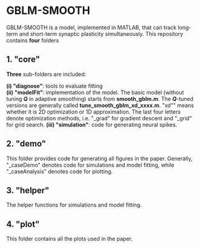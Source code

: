 # GBLM-SMOOTH  
GBLM-SMOOTH is a model, implemented in MATLAB, that can track long-term and short-term synaptic plasticity simultaneously. This repository contains **four** folders  
  
## 1. "core"  
**Three** sub-folders are included:  
  
**(i) "diagnose"**: tools to evaluate fitting  
**(ii) "modelFit"**: implementation of the model. The basic model (without tuning **_Q_** in adaptive smoothing) starts from **smooth_gblm.m**. The **_Q_**-tuned versions are generally called **tune_smooth_gblm_xd_xxxx.m**. "xd"" means whether it is 2D optimization or 1D approximation. The last four letters denote optimization methods, i.e. "_grad" for gradient descent and "_grid" for grid search. 
**(iii) "simulation"**: code for generating neural spikes.

## 2. "demo"
This folder provides code for generating all figures in the paper. Generally, "_caseDemo" denotes code for simulations and model fitting, while "_caseAnalysis" denotes code for plotting.

## 3. "helper"
The helper functions for simulations and model fitting.

## 4. "plot"
This folder contains all the plots used in the paper.







